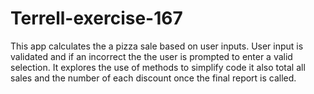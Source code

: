 # Terrell-exercise-167
This app calculates the a pizza sale based on user inputs. User input is validated and if an incorrect the the user is prompted to enter a valid selection.  It explores the use of methods to simplify code it also total all sales and the number of each discount once the final report is called.
